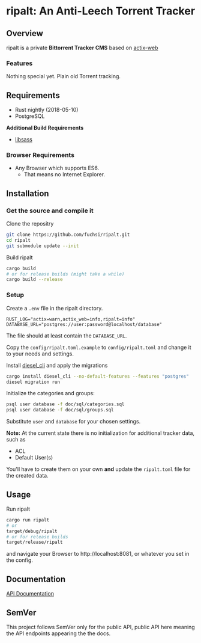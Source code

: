 ripalt: An Anti-Leech Torrent Tracker
=====================================

## Overview

ripalt is a private **Bittorrent Tracker CMS** based on [actix-web](https://github.com/actix/actix-web)

### Features
Nothing special yet. Plain old Torrent tracking.

## Requirements

- Rust nightly (2018-05-10)
- PostgreSQL

**Additional Build Requirements**

- [libsass](https://github.com/sass/libsass)

### Browser Requirements

- Any Browser which supports ES6.
    - That means no Internet Explorer.

## Installation

### Get the source and compile it

Clone the repositry
```bash
git clone https://github.com/fuchsi/ripalt.git
cd ripalt
git submodule update --init
```
Build ripalt
```bash
cargo build
# or for release builds (might take a while)
cargo build --release
```

### Setup

Create a `.env` file in the ripalt directory.
```
RUST_LOG="actix=warn,actix_web=info,ripalt=info"
DATABASE_URL="postgres://user:password@localhost/database"
```
The file should at least contain the `DATABASE_URL`.

Copy the `config/ripalt.toml.example` to `config/ripalt.toml` and change it to your needs and settings.

Install [diesel_cli](https://github.com/diesel-rs/diesel/tree/master/diesel_cli) and apply the migrations
```bash
cargo install diesel_cli --no-default-features --features "postgres"
diesel migration run
```

Initialize the categories and groups:
```bash
psql user database -f doc/sql/categories.sql
psql user database -f doc/sql/groups.sql
```
Substitute `user` and `database` for your chosen settings.

**Note:** At the current state there is no initialization for additional tracker data, such as
- ACL
- Default User(s)

You'll have to create them on your own **and** update the `ripalt.toml` file for the created data.

## Usage

Run ripalt
```bash
cargo run ripalt
# or
target/debug/ripalt
# or for release builds
target/release/ripalt
```
and navigate your Browser to http://localhost:8081, or whatever you set in the config.

## Documentation

[API Documentation](https://fuchsi.github.io/ripalt/docs/ripalt/)

## SemVer
This project follows SemVer only for the public API, public API here meaning the API endpoints appearing the the docs.

